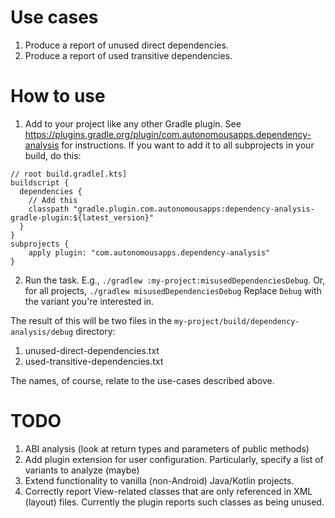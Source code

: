 # Use cases
1. Produce a report of unused direct dependencies.
1. Produce a report of used transitive dependencies.

# How to use
1. Add to your project like any other Gradle plugin.
See https://plugins.gradle.org/plugin/com.autonomousapps.dependency-analysis for instructions.
If you want to add it to all subprojects in your build, do this:

```
// root build.gradle[.kts]
buildscript {
  dependencies {
    // Add this
    classpath "gradle.plugin.com.autonomousapps:dependency-analysis-gradle-plugin:${latest_version}"
  }
}
subprojects {
    apply plugin: "com.autonomousapps.dependency-analysis"
}
```
2. Run the task. E.g., `./gradlew :my-project:misusedDependenciesDebug`.
Or, for all projects, `./gradlew misusedDependenciesDebug`
Replace `Debug` with the variant you're interested in. 

The result of this will be two files in the `my-project/build/dependency-analysis/debug` directory:
1. unused-direct-dependencies.txt
1. used-transitive-dependencies.txt

The names, of course, relate to the use-cases described above.

# TODO
1. ABI analysis (look at return types and parameters of public methods)
1. Add plugin extension for user configuration.
Particularly, specify a list of variants to analyze (maybe)
1. Extend functionality to vanilla (non-Android) Java/Kotlin projects.
1. Correctly report View-related classes that are only referenced in XML (layout) files.
Currently the plugin reports such classes as being unused.
